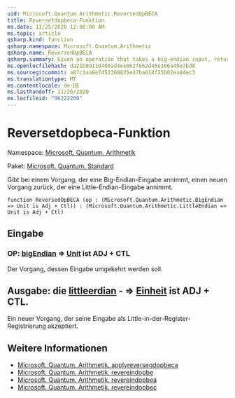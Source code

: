 ```yaml
---
uid: Microsoft.Quantum.Arithmetic.ReversedOpBECA
title: Reversetdopbeca-Funktion
ms.date: 11/25/2020 12:00:00 AM
ms.topic: article
qsharp.kind: function
qsharp.namespace: Microsoft.Quantum.Arithmetic
qsharp.name: ReversedOpBECA
qsharp.summary: Given an operation that takes a big-endian input, returns a new operation that takes a little-endian input.
ms.openlocfilehash: da21b09110400ad4ee862f662d45e166a49e7bd8
ms.sourcegitcommit: a87c1aa8e7453360025e47ba614f25b02ea84ec3
ms.translationtype: MT
ms.contentlocale: de-DE
ms.lasthandoff: 11/26/2020
ms.locfileid: "96222200"
---
```

# <a name="reversedopbeca-function"></a>Reversetdopbeca-Funktion

Namespace: [Microsoft. Quantum. Arithmetik](xref:Microsoft.Quantum.Arithmetic)

Paket: [Microsoft. Quantum. Standard](https://nuget.org/packages/Microsoft.Quantum.Standard)


Gibt bei einem Vorgang, der eine Big-Endian-Eingabe annimmt, einen neuen Vorgang zurück, der eine Little-Endian-Eingabe annimmt.

```qsharp
function ReversedOpBECA (op : (Microsoft.Quantum.Arithmetic.BigEndian => Unit is Adj + Ctl)) : (Microsoft.Quantum.Arithmetic.LittleEndian => Unit is Adj + Ctl)
```


## <a name="input"></a>Eingabe

### <a name="op--bigendian--unit--is-adj--ctl"></a>OP: [bigEndian](xref:Microsoft.Quantum.Arithmetic.BigEndian) => [Unit](xref:microsoft.quantum.lang-ref.unit)  ist ADJ + CTL

Der Vorgang, dessen Eingabe umgekehrt werden soll.



## <a name="output--littleendian--unit--is-adj--ctl"></a>Ausgabe: die [littleerdian](xref:Microsoft.Quantum.Arithmetic.LittleEndian) - => [Einheit](xref:microsoft.quantum.lang-ref.unit)  ist ADJ + CTL.

Ein neuer Vorgang, der seine Eingabe als Little-in-der-Register-Registrierung akzeptiert.

## <a name="see-also"></a>Weitere Informationen

- [Microsoft. Quantum. Arithmetik. applyreversegdopbeca](xref:Microsoft.Quantum.Arithmetic.ApplyReversedOpBECA)
- [Microsoft. Quantum. Arithmetik. revereindopbe](xref:Microsoft.Quantum.Arithmetic.ReversedOpBE)
- [Microsoft. Quantum. Arithmetik. revereindopbea](xref:Microsoft.Quantum.Arithmetic.ReversedOpBEA)
- [Microsoft. Quantum. Arithmetik. revereindopbec](xref:Microsoft.Quantum.Arithmetic.ReversedOpBEC)